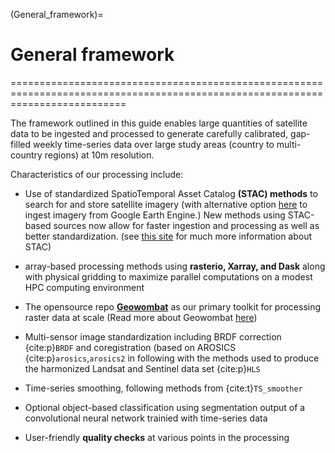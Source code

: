 (General_framework)=
# General framework
================================================================================================================================

The framework outlined in this guide enables large quantities of satellite data to be ingested and processed to generate carefully calibrated, gap-filled weekly time-series data over large study areas (country to multi-country regions) at 10m resolution. 

Characteristics of our processing include:

* Use of standardized SpatioTemporal Asset Catalog **(STAC) methods** to search for and store satellite imagery (with alternative option [here](https://klwalker-sb.github.io/LUCinSA/intro.html) to ingest imagery from Google Earth Engine.) New methods using STAC-based sources now allow for faster ingestion and processing as well as better standardization. (see [this site](https://stacspec.org/en/about/) for much more information about STAC)

* array-based processing methods using **rasterio, Xarray, and Dask** along with physical gridding to maximize parallel computations on a modest HPC computing environment
        
* The opensource repo **[Geowombat](https://geowombat.readthedocs.io/en/latest/)** as our primary toolkit 
    for processing raster data at scale (Read more about Geowombat [here](https://geowombat.readthedocs.io/en/latest/))
    
* Multi-sensor image standardization including BRDF correction {cite:p}`BRDF` and coregistration (based on AROSICS {cite:p}`arosics`,`arosics2` in following with the methods used to produce the harmonized Landsat and Sentinel data set {cite:p}`HLS`

* Time-series smoothing, following methods from {cite:t}`TS_smoother`

* Optional object-based classification using segmentation output of a convolutional neural network trainied with time-series data

* User-friendly **quality checks** at various points in the processing
